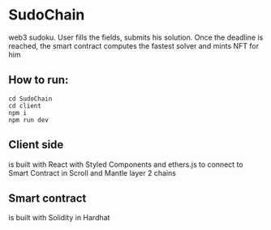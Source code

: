 # SudoChain
web3 sudoku. User fills the fields, submits his solution. Once the deadline is reached, the smart contract computes the fastest solver and mints NFT for him
## How to run:
```
cd SudoChain
cd client
npm i
npm run dev
```
## Client side 
is built with React with Styled Components and ethers.js to connect to Smart Contract in Scroll and Mantle layer 2 chains
## Smart contract
is built with Solidity in Hardhat
